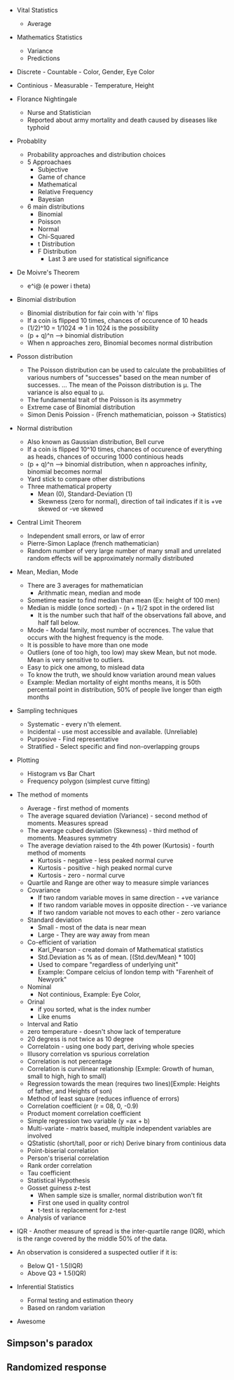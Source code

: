 * Vital Statistics
  * Average
* Mathematics Statistics
  * Variance
  * Predictions
* Discrete - Countable - Color, Gender, Eye Color
* Continious - Measurable - Temperature, Height 
* Florance Nightingale
  * Nurse and Statistician
  * Reported about army mortality and death caused by diseases like typhoid
* Probablity
  * Probability approaches and distribution choices
  * 5 Approachaes
    * Subjective
    * Game of chance
    * Mathematical
    * Relative Frequency
    * Bayesian
  * 6 main distributions
    * Binomial
    * Poisson
    * Normal
    * Chi-Squared
    * t Distribution
    * F Distribution
      * Last 3 are used for statistical significance     
* De Moivre's Theorem
  * e^i@ (e power i theta)
* Binomial distribution
  * Binomial distribution for fair coin with 'n' flips
  * If a coin is flipped 10 times, chances of occurence of 10 heads
  * (1/2)^10 = 1/1024 => 1 in 1024 is the possibility  
  * (p + q)^n --> binomial distribution
  * When n approaches zero, Binomial becomes normal distribution
 * Posson distribution
   * The Poisson distribution can be used to calculate the probabilities of various numbers of "successes" based on the mean number of successes. ... The mean of the Poisson distribution is μ. The variance is also equal to μ.
   * The fundamental trait of the Poisson is its asymmetry
   * Extreme case of Binomial distribution
   * Simon Denis Poission - (French mathematician, poisson -> Statistics)  
* Normal distribution
  * Also known as Gaussian distribution, Bell curve
  * If a coin is flipped 10^10 times, chances of occurence of everything as heads, chances of occuring 1000 continious heads
  * (p + q)^n --> binomial distribution, when n approaches infinity, binomial becomes normal
  * Yard stick to compare other distributions
  * Three mathematical property
    * Mean (0), Standard-Deviation (1)    
    * Skewness (zero for normal), direction of tail indicates if it is +ve skewed or -ve skewed    
* Central Limit Theorem
  * Independent small errors, or law of error
  * Pierre-Simon Laplace (french mathematician)
  * Random number of very large number of many small and unrelated random effects will be approximately normally distributed
* Mean, Median, Mode
  * There are 3 averages for mathematician
    * Arithmatic mean, median and mode
  * Sometime easier to find median than mean (Ex: height of 100 men)
  * Median is middle (once sorted) - (n + 1)/2 spot in the ordered list
    * It is the number such that half of the observations fall above, and half fall below.
  * Mode - Modal family, most number of occrences. The value that occurs with the highest frequency is the mode.
  * It is possible to have more than one mode
  * Outliers (one of too high, too low) may skew Mean, but not mode. Mean is very sensitive to outliers.
  * Easy to pick one among, to mislead data
  * To know the truth, we should know variation around mean values
  * Example: Median mortality of eight months means, it is 50th percentail point in distribution, 50% of people live longer than eigth months
* Sampling techniques
  * Systematic - every n'th element. 
  * Incidental - use most accessible and available. (Unreliable)
  * Purposive - Find representative
  * Stratified - Select specific and find non-overlapping groups 
* Plotting
  * Histogram vs Bar Chart
  * Frequency polygon (simplest curve fitting)
* The method of moments
  * Average - first method of moments
  * The average squared deviation (Variance) - second method of moments. Measures spread
  * The average cubed deviation (Skewness) - third method of moments. Measures symmetry
  * The average deviation raised to the 4th power (Kurtosis) - fourth method of moments
  	* Kurtosis - negative - less peaked normal curve
  	* Kurtosis - positive - high peaked normal curve
  	* Kurtosis - zero - normal curve  	
  * Quartile and Range are other way to measure simple variances
  * Covariance
    * If two random variable moves in same direction - +ve variance   
    * If two random variable moves in opposite direction - -ve variance
    * If two random variable not moves to each other - zero variance
  * Standard deviation
    * Small - most of the data is near mean
    * Large - They are way away from mean    
  * Co-efficient of variation
    * Karl_Pearson - created domain of Mathematical statistics
    * Std.Deviation as % as of mean. [(Std.dev/Mean) * 100]
    * Used to compare "regardless of underlying unit"
    * Example: Compare celcius of london temp with "Farenheit of Newyork"
  * Nominal
    * Not continious, Example: Eye Color,
  * Orinal
    * if you sorted, what is the index number
    * Like enums
  * Interval and Ratio
  * zero temperature - doesn't show lack of temperature
  * 20 degress is not twice as 10 degree
  * Correlatoin - using one body part, deriving whole species
  * Illusory correlation vs spurious correlation
  * Correlation is not percentage
  * Correlation is curvilinear relationship (Exmple: Growth of human, small to high, high to small)
  * Regression towards the mean (requires two lines)[Exmple: Heights of father, and Heights of son)
  * Method of least square (reduces influence of errors)
  * Correlation coefficient (r = 08, 0, -0.9)
  * Product moment correlation coefficient 
  * Simple regression two variable (y =ax + b)
  * Multi-variate - matrix based, multiple independent variables are involved
  * QStatistic (short/tall, poor or rich) Derive binary from continious data
  * Point-biserial correlation
  * Person's triserial correlation
  * Rank order correlation
  * Tau coefficient
  * Statistical Hypothesis
  * Gosset guiness z-test
    * When sample size is smaller, normal distribution won't fit
    * First one used in quality control
    * t-test is replacement for z-test
  * Analysis of variance
* IQR - Another measure of spread is the inter-quartile range (IQR), which is the range covered by the middle 50% of the data.  
* An observation is considered a suspected outlier if it is:
  * Below Q1 - 1.5(IQR)
  * Above Q3 + 1.5(IQR)
* Inferential Statistics
  * Formal testing and estimation theory
  * Based on random variation

* Awesome 
## Simpson's paradox  
## Randomized response  